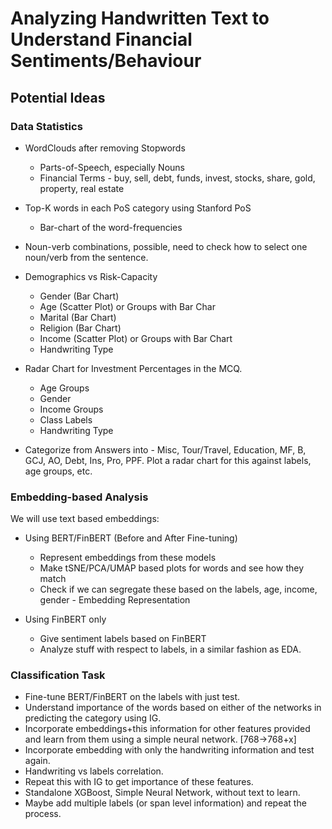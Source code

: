 # Analyzing Handwritten Text to Understand Financial Sentiments/Behaviour

## Potential Ideas
### Data Statistics
- WordClouds after removing Stopwords
    - Parts-of-Speech, especially Nouns
    - Financial Terms - buy, sell, debt, funds, invest, stocks, share, gold, property, real estate
- Top-K words in each PoS category using Stanford PoS
    - Bar-chart of the word-frequencies
- Noun-verb combinations, possible, need to check how to select one noun/verb from the sentence.

- Demographics vs Risk-Capacity 
    - Gender (Bar Chart)
    - Age (Scatter Plot) or Groups with Bar Char
    - Marital (Bar Chart)
    - Religion (Bar Chart)
    - Income (Scatter Plot) or Groups with Bar Chart
    - Handwriting Type

- Radar Chart for Investment Percentages in the MCQ.
    - Age Groups
    - Gender
    - Income Groups
    - Class Labels
    - Handwriting Type

- Categorize from Answers into - Misc, Tour/Travel, Education, MF, B, GCJ, AO, Debt, Ins, Pro, PPF. Plot a radar chart for this against labels, age groups, etc.


### Embedding-based Analysis
We will use text based embeddings:

- Using BERT/FinBERT (Before and After Fine-tuning)
    - Represent embeddings from these models
    - Make tSNE/PCA/UMAP based plots for words and see how they match
    - Check if we can segregate these based on the labels, age, income, gender - Embedding Representation 

- Using FinBERT only
    - Give sentiment labels based on FinBERT
    - Analyze stuff with respect to labels, in a similar fashion as EDA.

### Classification Task

- Fine-tune BERT/FinBERT on the labels with just test.
- Understand importance of the words based on either of the networks in predicting the category using IG.
- Incorporate embeddings+this information for other features provided and learn from them using a simple neural network. [768->768+x]
- Incorporate embedding with only the handwriting information and test again.
- Handwriting vs labels correlation.
- Repeat this with IG to get importance of these features.
- Standalone XGBoost, Simple Neural Network, without text to learn.
- Maybe add multiple labels (or span level information) and repeat the process.
